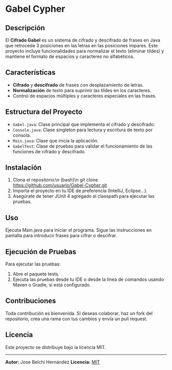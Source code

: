 # Gabel Cypher

## Descripción
El **Cifrado Gabel** es un sistema de cifrado y descifrado de frases en Java que retrocede 3 posiciones en las letras en las posiciones impares. Este proyecto incluye funcionalidades para normalizar el texto (eliminar tildes) y mantiene el formato de espacios y caracteres no alfabéticos.

## Características
- **Cifrado** y **descifrado** de frases con desplazamiento de letras.
- **Normalización** de texto para suprimir las tildes en los caracteres.
- Control de espacios múltiples y caracteres especiales en las frases.

## Estructura del Proyecto
- `Gabel.java`: Clase principal que implementa el cifrado y descifrado.
- `Console.java`: Clase singleton para lectura y escritura de texto por consola.
- `Main.java`: Clase que inicia la aplicación.
- `GabelTest`: Clase de pruebas para validar el funcionamiento de las funciones de cifrado y descifrado.

## Instalación
1. Clona el repositorio:\n
   (bash)\n
    git clone https://github.com/usuario/Gabel-Cypher.git
2. Importa el proyecto en tu IDE de preferencia (IntelliJ, Eclipse...). 
3. Asegúrate de tener JUnit 4 agregado al classpath para ejecutar las pruebas.

## Uso 
Ejecuta Main.java para iniciar el programa. Sigue las instrucciones en pantalla para introducir frases para cifrar o descifrar.

## Ejecución de Pruebas
Para ejecutar las pruebas:

1. Abre el paquete tests.
2. Ejecuta las pruebas desde tu IDE o desde la línea de comandos usando Maven o Gradle, si está configurado.

## Contribuciones
Toda contribución es bienvenida. Si deseas colaborar, haz un fork del repositorio, crea una rama con tus cambios y envía un pull request.

## Licencia
Este proyecto se distribuye bajo la licencia MIT.

---
**Autor:** Jose Belchí Hernández
**Licencia:** [MIT](./LICENSE)
